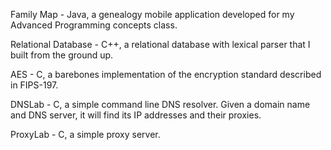 Family Map - Java, a genealogy mobile application developed for my Advanced Programming concepts class.

Relational Database - C++, a relational database with lexical parser that I built from the ground up.

AES - C, a barebones implementation of the encryption standard described in FIPS-197.

DNSLab - C, a simple command line DNS resolver. Given a domain name and DNS server, it will find its IP addresses and their proxies.

ProxyLab - C, a simple proxy server.
